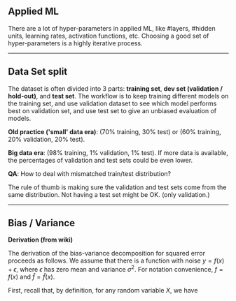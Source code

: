 ## Applied ML
There are a lot of hyper-parameters in applied ML, like #layers, #hidden units, learning rates, activation functions, etc. Choosing a good set of hyper-parameters is a highly iterative process.

****
## Data Set split
The dataset is often divided into 3 parts: **training set**, **dev set (validation / hold-out)**, and **test set**. The workflow is to keep training different models on the training set, and use validation dataset to see which model performs best on validation set, and use test set to give an unbiased evaluation of models.

**Old practice ('small' data era)**: (70% training, 30% test) or (60% training, 20% validation, 20% test).

**Big data era**: (98% training, 1% validation, 1% test). If more data is available, the percentages of validation and test sets could be even lower.

**QA**: How to deal with mismatched train/test distribution?

The rule of thumb is making sure the validation and test sets come from the same distribution. Not having a test set might be OK. (only validation.)

****
## Bias / Variance

**Derivation (from wiki)**

The derivation of the bias-variance decomposition for squared error proceeds as follows. We assume that there is a function with noise $y = f(x) + \epsilon$, where $\epsilon$ has zero mean and variance $\sigma^2$. For notation convenience, $f = f(x)$ and $\hat{f} = \hat{f}(x)$.

First, recall that, by definition, for any random variable $X$, we have
